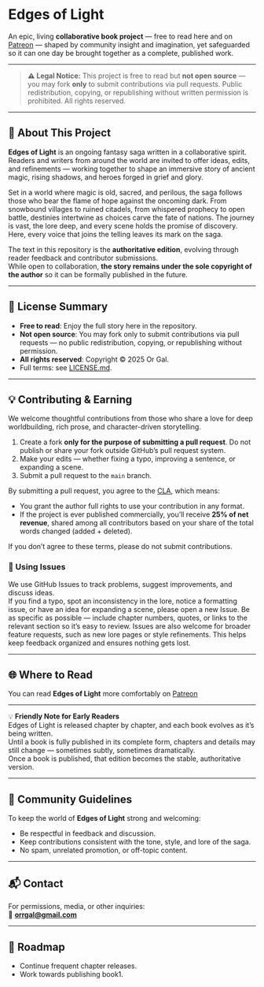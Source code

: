 # Edges of Light

An epic, living **collaborative book project** — free to read here and on [Patreon](https://patreon.com/edgesoflight) — shaped by community insight and imagination, yet safeguarded so it can one day be brought together as a complete, published work.

---

> **⚠ Legal Notice:** This project is free to read but **not open source** — you may fork **only** to submit contributions via pull requests. Public redistribution, copying, or republishing without written permission is prohibited. All rights reserved.

---

## 📖 About This Project

**Edges of Light** is an ongoing fantasy saga written in a collaborative spirit.  
Readers and writers from around the world are invited to offer ideas, edits, and refinements — working together to shape an immersive story of ancient magic, rising shadows, and heroes forged in grief and glory.

Set in a world where magic is old, sacred, and perilous, the saga follows those who bear the flame of hope against the oncoming dark. From snowbound villages to ruined citadels, from whispered prophecy to open battle, destinies intertwine as choices carve the fate of nations. The journey is vast, the lore deep, and every scene holds the promise of discovery. Here, every voice that joins the telling leaves its mark on the saga.

The text in this repository is the **authoritative edition**, evolving through reader feedback and contributor submissions.  
While open to collaboration, **the story remains under the sole copyright of the author** so it can be formally published in the future.

---

## 📜 License Summary

- **Free to read**: Enjoy the full story here in the repository.  
- **Not open source**: You may fork only to submit contributions via pull requests — no public redistribution, copying, or republishing without permission.  
- **All rights reserved**: Copyright © 2025 Or Gal.  
- Full terms: see [LICENSE.md](LICENSE.md).

---

## 💡 Contributing & Earning

We welcome thoughtful contributions from those who share a love for deep worldbuilding, rich prose, and character-driven storytelling.

1. Create a fork **only for the purpose of submitting a pull request**. Do not publish or share your fork outside GitHub’s pull request system.  
2. Make your edits — whether fixing a typo, improving a sentence, or expanding a scene.  
3. Submit a pull request to the `main` branch.

By submitting a pull request, you agree to the [CLA](CLA.md), which means:

- You grant the author full rights to use your contribution in any format.  
- If the project is ever published commercially, you’ll receive **25% of net revenue**, shared among all contributors based on your share of the total words changed (added + deleted).  

If you don’t agree to these terms, please do not submit contributions.

### 📝 Using Issues

We use GitHub Issues to track problems, suggest improvements, and discuss ideas.  
If you find a typo, spot an inconsistency in the lore, notice a formatting issue, or have an idea for expanding a scene, please open a new Issue. Be as specific as possible — include chapter numbers, quotes, or links to the relevant section so it’s easy to review. Issues are also welcome for broader feature requests, such as new lore pages or style refinements. This helps keep feedback organized and ensures nothing gets lost.

---

## 🌐 Where to Read

You can read **Edges of Light** more comfortably on [Patreon](https://patreon.com/edgesoflight)

---

💡 **Friendly Note for Early Readers**  
Edges of Light is released chapter by chapter, and each book evolves as it’s being written.  
Until a book is fully published in its complete form, chapters and details may still change — sometimes subtly, sometimes dramatically.  
Once a book is published, that edition becomes the stable, authoritative version.

---

## 🤝 Community Guidelines

To keep the world of **Edges of Light** strong and welcoming:  
- Be respectful in feedback and discussion.  
- Keep contributions consistent with the tone, style, and lore of the saga.  
- No spam, unrelated promotion, or off-topic content.  

---

## 📬 Contact

For permissions, media, or other inquiries:  
📧 **orrgal@gmail.com**

---

## 📅 Roadmap

- Continue frequent chapter releases.  
- Work towards publishing book1.

